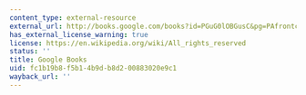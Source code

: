 ```yaml
---
content_type: external-resource
external_url: http://books.google.com/books?id=PGuG0lOBGusC&pg=PAfrontcover
has_external_license_warning: true
license: https://en.wikipedia.org/wiki/All_rights_reserved
status: ''
title: Google Books
uid: fc1b19b8-f5b1-4b9d-b8d2-00883020e9c1
wayback_url: ''
---
```


